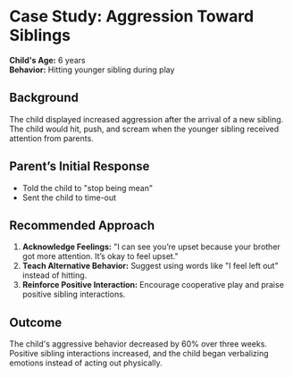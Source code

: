 # Case Study: Aggression Toward Siblings

**Child's Age:** 6 years  
**Behavior:** Hitting younger sibling during play  

## Background  
The child displayed increased aggression after the arrival of a new sibling. The child would hit, push, and scream when the younger sibling received attention from parents.  

## Parent’s Initial Response  
- Told the child to "stop being mean"  
- Sent the child to time-out  

## Recommended Approach  
1. **Acknowledge Feelings:** "I can see you’re upset because your brother got more attention. It’s okay to feel upset."  
2. **Teach Alternative Behavior:** Suggest using words like "I feel left out" instead of hitting.  
3. **Reinforce Positive Interaction:** Encourage cooperative play and praise positive sibling interactions.  

## Outcome  
The child's aggressive behavior decreased by 60% over three weeks. Positive sibling interactions increased, and the child began verbalizing emotions instead of acting out physically.  
